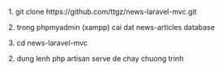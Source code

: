 <p>1. git clone https://github.com/ttgz/news-laravel-mvc.git </p>
<p>2. trong phpmyadmin (xampp) cai dat news-articles database</p>
<p>3. cd news-laravel-mvc </p>
<p>2. dung lenh php artisan serve de chay chuong trinh</p>
